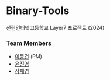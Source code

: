 # Binary-Tools
선린인터넷고등학교 Layer7 프로젝트 (2024)

### Team Members
- [이동건](https://github.com/dlehdrjsgg) (PM)
- [윤진영](https://github.com/Tee22m0)
- [장재영](https://github.com/08boramae)
